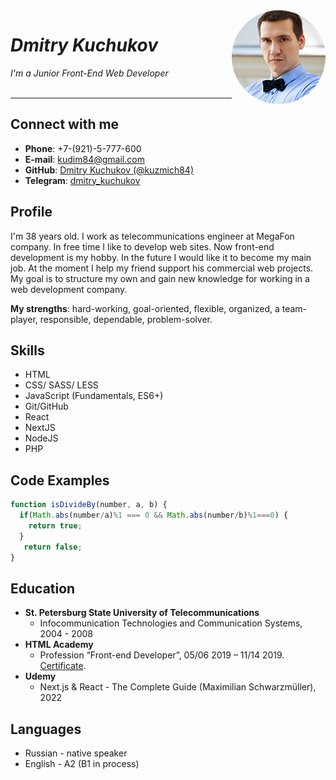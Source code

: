 <img align="right" style="border-radius:50%" src="https://raw.githubusercontent.com/kuzmich84/my-images/main/avatars/avatar-150.jpg"  />

# _Dmitry Kuchukov_ 
_I'm a Junior Front-End Web Developer_
</br>
</br>

---
## Connect with me


  - **Phone**: +7-(921)-5-777-600
  - **E-mail**: kudim84@gmail.com
  - **GitHub**: [Dmitry Kuchukov (@kuzmich84)](https://github.com/kuzmich84)
  - **Telegram**: [dmitry_kuchukov](https://t.me/dmitry_kuchukov)
  
## Profile

I'm 38 years old. I work as telecommunications engineer at MegaFon company. In free time I like to develop web sites. Now front-end development is my hobby. In the future I would like it to become my main job. At the moment I help my friend support his commercial web projects. My goal is to structure my own and gain new knowledge for working in a web 
development company.  

**My strengths**: hard-working, goal-oriented, flexible, organized, a team-player, responsible, dependable, problem-solver. 

## Skills

- HTML
- CSS/ SASS/ LESS
- JavaScript (Fundamentals, ES6+)
- Git/GitHub
- React
- NextJS
- NodeJS
- PHP

## Code Examples

```javascript 
function isDivideBy(number, a, b) {
  if(Math.abs(number/a)%1 === 0 && Math.abs(number/b)%1===0) {
    return true;
  }
   return false;
}
 ```    
 
  ## Education

- **St.  Petersburg State University of Telecommunications**
  -   Infocommunication Technologies and Communication Systems,  2004 - 2008
- **HTML Academy**
  - Profession “Front-end Developer”, 05/06 2019 – 11/14 2019. [Certificate](https://assets.htmlacademy.ru/certificates/profession/5/625447.pdf?1579507998&_ga=2.27299903.2015208606.1662557287-2009764206.1657919392).
- **Udemy**
   - Next.js & React - The Complete Guide (Maximilian Schwarzmüller), 2022

## Languages

- Russian - native speaker
- English - A2 (B1 in process)